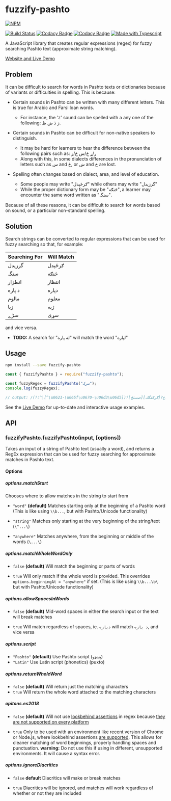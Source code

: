 # fuzzify-pashto

[![NPM](https://nodei.co/npm/fuzzify-pashto.png)](https://nodei.co/npm/fuzzify-pashto/)

[![Build Status](https://travis-ci.org/openpashto/fuzzify-pashto.svg?branch=master)](https://travis-ci.org/openpashto/fuzzify-pashto)
[![Codacy Badge](https://api.codacy.com/project/badge/Grade/e8ff024189134686af29bc707798ed73)](https://www.codacy.com/app/openpashto/fuzzify-pashto?utm_source=github.com&amp;utm_medium=referral&amp;utm_content=openpashto/fuzzify-pashto&amp;utm_campaign=Badge_Grade)
[![Codacy Badge](https://api.codacy.com/project/badge/Coverage/e8ff024189134686af29bc707798ed73)](https://www.codacy.com/app/openpashto/fuzzify-pashto?utm_source=github.com&utm_medium=referral&utm_content=openpashto/fuzzify-pashto&utm_campaign=Badge_Coverage)
[![Made with Typescript](https://img.shields.io/badge/Made%20with-Typescript-1f425f.svg)](https://www.typescriptlang.org/)

A JavaScript library that creates regular expressions (regex) for fuzzy 
searching Pashto text (approximate string matching).

[Website and Live Demo](https://www.openpashto.com/fuzzify-pashto)

## Problem

It can be difficult to search for words in Pashto texts or dictionaries because
 of variants or difficulties in spelling. This is because:

-   Certain sounds in Pashto can be written with many different letters. This 
is true for Arabic and Farsi loan words.  
    - For instance, the 'z' sound can be spelled with a any one of the 
following: ز ذ ض ظ.

-   Certain sounds in Pashto can be difficult for non-native speakers to 
distinguish.
    - It may be hard for learners to hear the difference between the following 
pairs such as: ر/ړ څ/س ځ/ز
    - Along with this, in some dialects differences in the pronunciation of 
letters such as س and څ, or ښ and خ are lost.

-   Spelling often changes based on dialect, area, and level of education.
    - Some people may write "ګرځېدل" while others may write "گرزيدل"
    - While the proper dictionary form may be "څنګه", a learner may 
encounter the same word written as "سنگہ".

Because of all these reasons, it can be difficult to search for words based on 
sound, or a particular non-standard spelling.

## Solution

Search strings can be converted to regular expressions that can be used for 
fuzzy searching so that, for example:

| Searching For | Will Match |
|---------------|------------|
| گرزيدل        | ګرځېدل     |
| سنگہ          | څنګه       |
| انطزار        | انتظار     |
| د پاره        | دپاره      |
| مالوم         | معلوم      |
| زبا           | ژبه        |
| سڑے           | سړی        |

and vice versa.

- **TODO:** A search for "له پاره" will match the word "لپاره"

## Usage

```bash
npm install --save fuzzify-pashto
```

```js
const { fuzzifyPashto } = require("fuzzify-pashto");

const fuzzyRegex = fuzzifyPashto("سرک");
console.log(fuzzyRegex);

// output: /(?:^|[^\u0621-\u065f\u0670-\u06d3\u06d5])?[صسثڅ]ع?[رړڑڼ]ع?[ګږکقگك]/gm
```

See the [Live Demo](https://www.openpashto.com/fuzzify-pashto) for up-to-date 
and interactive usage examples.

## API

### fuzzifyPashto.fuzzifyPashto(input, \[options\])

Takes an input of a string of Pashto text (usually a word), and returns a 
RegEx expression that can be used for fuzzy searching for approximate matches 
in Pashto text.

#### Options

##### options.matchStart

Chooses where to allow matches in the string to start from

-   `"word"` **(default)** Matches starting only at the beginning of a Pashto 
word (This is like using `\\b...`, but with Pashto/Unicode functionality) 

-   `"string"` Matches only starting at the very beginning of the string/text 
(`\^...\`) 

-   `"anywhere"` Matches anywhere, from the beginning or middle of the words 
(`\...\`) 

##### options.matchWholeWordOnly

-   `false` **(default)** Will match the beginning or parts of words  

-   `true` Will only match if the whole word is provided. This overrides 
`options.beginningAt = "anywhere"` if set. (This is like using `\\b...\b\` but 
with Pashto/Unicode functionality)

##### options.allowSpacesInWords

-   `false` **(default)** Mid-word spaces in either the search input or the 
text will break matches

-   `true` Will match regardless of spaces, ie. `دپاره` will match `د پاره`, 
and vice versa

##### options.script

- `"Pashto"` **(default)** Use Pashto script (پښټو)
- `"Latin"` Use Latin script (phonetics) (puxto)

##### options.returnWholeWord

- `false` **(default)** Will return just the matching characters
- `true` Will return the whole word attached to the matching characters  

##### opitons.es2018

-   `false` **(default)** Will not use [lookbehind assertions](https://v8.dev/blog/regexp-lookbehind-assertions) 
in regex because [they are not supported on every platform](https://caniuse.com/#feat=js-regexp-lookbehind)

-   `true` Only to be used with an environment like recent version of Chrome or 
Node.js, where lookbehind assertions [are supported](https://node.green/). 
This allows for cleaner matching of word beginnings, properly handling spaces 
and punctuation. **warning:** Do not use this if using in different, 
unsupported environments. It will cause a syntax error.

##### options.ignoreDiacritics

-   `false` **default** Diacritics will make or break matches

-   `true` Diacritics will be ignored, and matches will work regardless of 
whether or not they are included  
